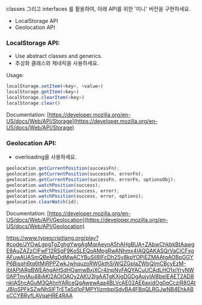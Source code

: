 classes 그리고 interfaces 를 활용하여, 아래 API를 위한 '미니' 버전을 구현하세요.

- LocalStorage API
- Geolocation API

### LocalStorage API:

- Use abstract classes and generics.
- 추상화 클래스와 제네릭을 사용하세요.

Usage:

```js
localStorage.setItem(<key>, <value>)
localStorage.getItem(<key>)
localStorage.clearItem(<key>)
localStorage.clear()
```

Documentation: [https://developer.mozilla.org/en-US/docs/Web/API/Storage](https://developer.mozilla.org/en-US/docs/Web/API/Storage)

### Geolocation API:

- overloading을 사용하세요.

```js
geolocation.getCurrentPosition(successFn);
geolocation.getCurrentPosition(successFn, errorFn);
geolocation.getCurrentPosition(successFn, errorFn, optionsObj);
geolocation.watchPosition(success);
geolocation.watchPosition(success, error);
geolocation.watchPosition(success, error, options);
geolocation.clearWatch(id);
```

Documentation: [https://developer.mozilla.org/en-US/docs/Web/API/Geolocation](https://developer.mozilla.org/en-US/docs/Web/API/Geolocation)

https://www.typescriptlang.org/play?#code/JYOwLgpgTgZghgYwgAgMqrAeynA5hAHgBUA+ZAbwChkbkBtAawgE8AuZAZzClFwF12RSgF9KoSLEQoAMpgRwANhmx4IAQQAKASQrVaCiCFxgAFuwAUASmQBeMgDdMwACYBuSiI8IFcDh2Sy8kpYOPjEZMAAtgAOBpGGYP6Bisqh6tq6tMjRPPZwkJwhquzoRWGkthSiWQZGplaZWbQImCBcyEzM-jbIAPIARgBWEAhgAHSdHOamwBxjXCr4lnpNyFAQYACuUCAdLHO1xiYryNW0APTnyIAu48iAKl2AOIOAOy2AKU3IgAATgKXjgDGDgAujyIAI8beIEAET2AD8nkIAShcAGuM3QAhnYARceQgAwewAaa4BLVcAE02AE6axidOg0qCczjR8GAtJBIoSPFkSZwNhSIFTrETaSd1pFMPYIIzmbpiSdvBA4FBqQLRGJwNB4EhkABxCCYBRyfLAVqaHRE4RAA
